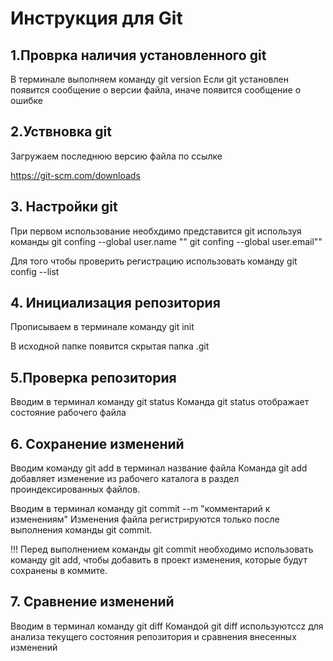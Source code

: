 # Инструкция для Git



## 1.Проврка наличия установленного git
В терминале выполняем команду git version
Если git установлен появится сообщение о версии файла, иначе появится сообщение о ошибке



## 2.Уствновка git
Загружаем последнюю версию файла по ссылке

https://git-scm.com/downloads



## 3. Настройки git
При первом использование необхдимо представится git используя команды
git confing --global user.name ""
git confing --global user.email""

Для того чтобы проверить регистрацию использовать команду
git config --list



## 4. Инициализация репозитория 
Прописываем в терминале команду git init

В исходной папке появится скрытая папка .git



## 5.Проверка репозитория 
Вводим в терминал команду git status 
Команда git status отображает состояние рабочего файла



## 6. Сохранение изменений 
Вводим команду git add в терминал название файла
Команда git add добавляет изменение из рабочего каталога в раздел проиндексированных файлов.

Вводим в терминал команду git commit --m "комментарий к изменениям"
Изменения файла регистрируются только после выполнения команды git commit.

!!! Перед выполнением команды git commit необходимо использовать команду git add, чтобы добавить в проект изменения, которые будут сохранены в коммите. 



## 7. Сравнение изменений
Вводим в терминал команду git diff
Командой git diff используютсcz для анализа текущего состояния репозитория и сравнения внесенных изменений



